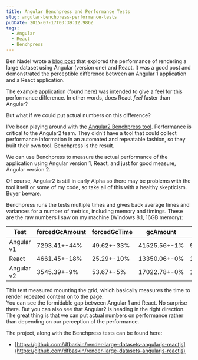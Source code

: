 ```yaml
---
title: Angular Benchpress and Performance Tests
slug: angular-benchpress-performance-tests
pubDate: 2015-07-17T03:39:12.986Z
tags:
  - Angular
  - React
  - Benchpress
---
```


Ben Nadel wrote a [blog post](http://www.bennadel.com/blog/2864-rendering-large-datasets-with-angularjs-and-reactjs.htm)
that explored the performance of rendering a large dataset using Angular (version one) and React. It was a good
post and demonstrated the perceptible difference between an Angular 1 application and a React application.

The example application (found
[here](https://github.com/bennadel/JavaScript-Demos/tree/master/demos/render-large-datasets-angularjs-reactjs))
was intended to give a feel for this performance difference. In other words, does React _feel_ faster
than Angular?

But what if we could put actual numbers on this difference?

I've been playing around with the
[Angular2 Benchpress tool](https://github.com/angular/angular/blob/master/modules/benchpress/README.js.md).
Performance is critical to the Angular2 team. They didn't have a tool that could collect performance
information in an automated and repeatable fashion, so they built their own tool. Benchpress is the result.

We can use Benchpress to measure the actual performance of the application using Angular version 1, React,
and just for good measure, Angular version 2.

Of course, Angular2 is still in early Alpha so there may be problems with the tool itself or some of my
code, so take all of this with a healthy skepticism. Buyer beware.

Benchpress runs the tests multiple times and gives back average times and variances for a number of
metrics, including memory and timings. These are the raw numbers I saw on my machine (Windows 8.1, 16GB memory):

| Test       | forcedGcAmount | forcedGcTime | gcAmount     | gcTime    | majorGcTime | renderTime | scriptTime |
| ---------- | -------------- | ------------ | ------------ | --------- | ----------- | ---------- | ---------- |
| Angular v1 | 7293.41+-44%   | 49.62+-33%   | 41525.56+-1% | 92.69+-2% | 659.66+-1%  | 124.72+-1% | 752.35+-1% |
| React      | 4661.45+-18%   | 25.29+-10%   | 13350.06+-0% | 16.05+-5% | 174.47+-5%  | 91.14+-2%  | 190.53+-5% |
| Angular v2 | 3545.39+-9%    | 53.67+-5%    | 17022.78+-0% | 13.67+-3% | 155.66+-4%  | 125.70+-1% | 169.37+-4% |

This test measured mounting the grid, which basically measures the time to render repeated content on to the page.  
You can see the formidable gap between Angular 1 and React. No surprise there. But you can also see that Angular2 is
heading in the right direction. The great thing is that we can put actual numbers on performance rather than
depending on our perception of the performance.

The project, along with the Benchpress tests can be found here:

- [https://github.com/dfbaskin/render-large-datasets-angularjs-reactjs](https://github.com/dfbaskin/render-large-datasets-angularjs-reactjs)
